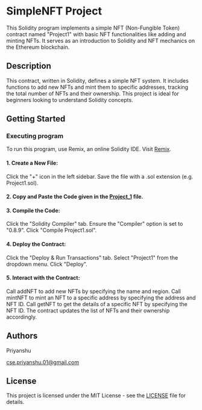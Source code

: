# SimpleNFT Project

This Solidity program implements a simple NFT (Non-Fungible Token) contract named "Project1" with basic NFT functionalities like adding and minting NFTs. It serves as an introduction to Solidity and NFT mechanics on the Ethereum blockchain.

## Description

This contract, written in Solidity, defines a simple NFT system. It includes functions to add new NFTs and mint them to specific addresses, tracking the total number of NFTs and their ownership. This project is ideal for beginners looking to understand Solidity concepts.

## Getting Started

### Executing program

To run this program, use Remix, an online Solidity IDE. Visit [Remix](https://remix.ethereum.org/).

#### 1. Create a New File:

Click the "+" icon in the left sidebar. Save the file with a .sol extension (e.g. Project1.sol).

#### 2. Copy and Paste the Code given in the [Project_1](https://github.com/Panshuu/ETH_AVAX_Project_1/blob/main/Project_1) file.

#### 3. Compile the Code:

Click the "Solidity Compiler" tab. Ensure the "Compiler" option is set to "0.8.9". Click "Compile Project1.sol".

#### 4. Deploy the Contract:

Click the "Deploy & Run Transactions" tab. Select "Project1" from the dropdown menu. Click "Deploy".

#### 5. Interact with the Contract:

Call addNFT to add new NFTs by specifying the name and region. Call mintNFT to mint an NFT to a specific address by specifying the address and NFT ID. Call getNFT to get the details of a specific NFT by specifying the NFT ID. The contract updates the list of NFTs and their ownership accordingly.

## Authors

Priyanshu

cse.priyanshu.01@gmail.com


## License

This project is licensed under the MIT License - see the [LICENSE](https://github.com/Panshuu/ETH_AVAX_Project_1/blob/main/LICENSE) file for details.
